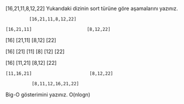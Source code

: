 [16,21,11,8,12,22]
Yukarıdaki dizinin sort türüne göre aşamalarını yazınız.

             [16,21,11,8,12,22]

    [16,21,11]                     [8,12,22]

[16] [21,11] [8,12] [22]

[16] [21] [11] [8] [12] [22]

[16] [11,21] [8,12] [22]

    [11,16,21]                      [8,12,22]

              [8,11,12,16,21,22]

Big-O gösterimini yazınız.
O(nlogn)
